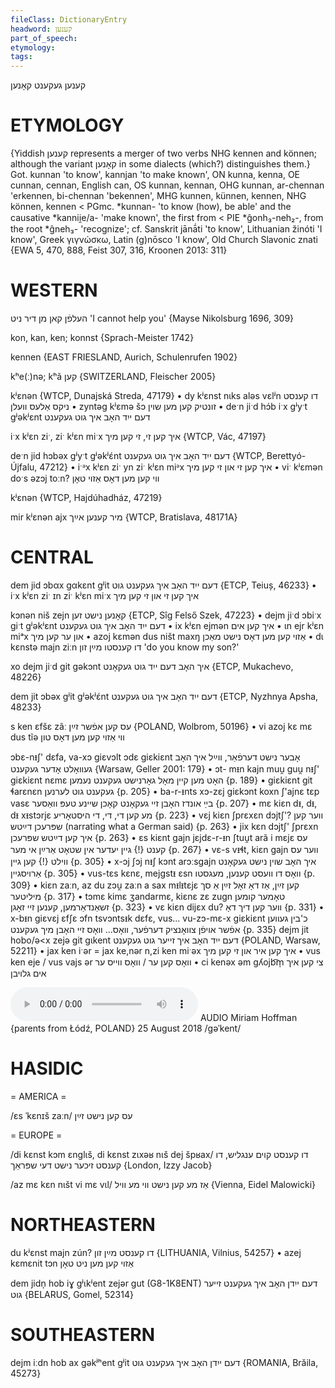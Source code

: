 ```yaml
---
fileClass: DictionaryEntry
headword: קענען
part_of_speech: 
etymology: 
tags: 
---
```

קענען
געקענט
 קאָנען

ETYMOLOGY
===========
{Yiddish קענען represents a merger of two verbs NHG kennen and können; although the variant קאָנען in some dialects (which?) distinguishes them.}
Got. kunnan 'to know', kannjan 'to make known', ON kunna, kenna, OE cunnan, cennan, English can, OS kunnan, kennan, OHG kunnan, ar-chennan 'erkennen, bi-chennan 'bekennen', MHG kunnen, künnen, kennen, NHG können, kennen < PGmc. *kunnan- 'to know (how), be able' and the causative *kannii̯e/a- 'make known', the first from < PIE *ĝonh₃-neh₂-, from the root *ĝneh₃- 'recognize'; cf. Sanskrit jānā́ti 'to know', Lithuanian žinóti 'I know', Greek γιγνώσκω, Latin (g)nōsco 'I know', Old Church Slavonic znati
{EWA 5, 470, 888, Feist 307, 316, Kroonen 2013: 311}

WESTERN
========

העלפֿן קאן מן דיר ניט
'I cannot help you'
{Mayse Nikolsburg 1696, 309}

kon, kan, ken; konnst {Sprach-Meister 1742}

kennen {EAST FRIESLAND, Aurich, Schulenrufen 1902}

kʰe(ː)nə; kʰã קען {SWITZERLAND, Fleischer 2005}

kʲɛnən {WTCP, Dunajská Streda, 47179}
	•	dy kʲɛnst nɩks aləs vɛlʲn דו קענסט ניקס אַלעס וועלן
	•	zyntəg kʲɛmə šɔ זונטיק קען מען שוין
	•	deˑn jiˑd hɔ́b iˑx gʲyˑt gʲəkʲɛnt דעם ייִד האָב איך גוט געקענט

iˑx kʲɛn ziˑ, ziˑ kʲɛn miˑx איך קען זי, זי קען מיך {WTCP, Vác, 47197}

deˑn jid hɔbəx gʲyˑt gʲəkʲɛ́nt דעם ייִד האָב איך גוט געקענט {WTCP, Berettyó-Újfalu, 47212}
	•	iˑᵊx kʲɛn ziˑ yn ziˑ kʲɛn miᵊx איך קען זי און זי קען מיך 
	•	viˑ kʲɛmən doˑs əzɔj toːn? ווי קען מען דאָס אַזוי טאָן

kʲɛnən {WTCP, Hajdúhadház, 47219}

mir kʲɛnən ajx מיר קענען אײַך {WTCP, Bratislava, 48171A} 

CENTRAL
========

dem jid ɔbαx gαkɛnt gʲit דעם ייִד האָב איך געקענט גוט {ETCP, Teiuș, 46233}
	•	iˑx kʲɛn ziˑ ɪn ziˑ kʲɛn miˑx איך קען זי און זי קען מיך

kɔnən niš zejn קאָנען נישט זען {ETCP, Sîg Felső Szek, 47223}
	•	dejm jiˑd ɔbiˑx giˑt gʲəkʲɛnt דעם ייִד האָב איך גוט געקענט
	•	ix kʲɛn ejmən איך קען אים
	•	ɩn ejr kʲɛn  miᵃx און ער קען מיך
	•	azoj kɛmən dus ništ maxŋ אַזוי קען מען דאָס נישט מאַכן
	•	dɩ kɛnstə majn ziːn דו קענסטו מײַן זון 'do you know my son?'

xo dejm jiˑd git gəkɔnt איך האָב דעם ייִד גוט געקאָנט {ETCP, Mukachevo, 48226}

dem jit ɔbəx gʲit gʲəkʲɛ́nt דעם ייִד האָב איך גוט געקענט {ETCP, Nyzhnya Apsha, 48233}

s ken ɛfšɛ zãː עס קען אפֿשר זײַן {POLAND, Wolbrom, 50196}
	•	vi azoj kɛ mɛ dus tĩə ווי אַזוי קען מען דאָס טון

ɔbɛ-nᵻʃ' dɛfa, va-xɔ giɛvɔlt ɔdɛ giɛkiɛnt אָבער נישט דערפֿאַר, ווײַל איך האָב געוואָלט אָדער געקענט {Warsaw, Geller 2001: 179}
	•	ɔt- mᵻn kajn muu̯ guu̯ nᵻʃ' giɛkiɛnt nɛmɛ האָט מען קיין מאָל גאָרנישט געקענט נעמען {p. 189}
	•	giɛkiɛnt git ɬarɛnɛn געקענט גוט לערנען {p. 205}
	•	ba-r-ᵻnts xɔ-zɛj giɛkɔnt koxn ʃ'ajnɛ tɛp vasɛ בײַ אונדז האָבן זיי געקאָנט קאָכן שיינע טעפּ וואַסער {p. 207}
	•	mɛ kiɛn dᵻ, dᵻ, dᵻ xᵻstɔrjɛ מע קען די, די, די היסטאָריע {p. 223}
	•	vɛj kiɛn ʃprɛxɛn dɔjtʃ'? ווער קען שפּרעכן דײַטש (narrating what a German said) {p. 263}
	•	jix kɛn dɔjtʃ' ʃprɛxn איך קען דײַטש שפּרעכן {p. 263}
	•	ɛs kiɛnt gajn jɛjdɛ-r-ᵻn ʃtuu̯t arã i mɛjɛ עס קענט {!} גיין יעדער אין שטאָט אַרײַן אי מער {p. 267}
	•	vɛ-s vᵻɬt, kiɛn gajn ווער עס ווילט {!} קען גיין {p. 305}
	•	x-ɔj ʃɔj nᵻʃ kɔnt arɔːsgajn איך האָב שוין נישט געקאָנט אַרויסגיין {p. 305}
	•	vus-tɛs kɛnɛ, mejgstᵻ ɛsn וואָס דו וועסט קענען, מעגסטו {p. 309}
	•	kiɛn zaːn, az du zɔu̯ zaːn a sax mᵻlᵻtɛjɛ קען זײַן, אַז דאָ זאָל זײַן אַ סך מיליטער {p. 317}
	•	tɔmɛ kimɛ ʒandarmɛ, kiɛnɛ zɛ zugn טאָמער קומען זשאַנדאַרמען, קענען זיי זאָגן {p. 323}
	•	vɛ kiɛn dijɛx du? ווער קען דיך דאָ {p. 331}
	•	x-bᵻn giɛvɛj ɛfʃɛ ɔfn tsvɔntsᵻk dɛfɛ, vus... vu-zɔ-mɛ-x giɛkiɛnt כ'בין געווען אפֿשר אויפֿן צוואָנציק דערפֿער, וואָס... וואָס זיי האָבן מיך געקענט {p. 335}
dejm jit hobo/ə<x zejə git gɩkent דעם ייִד האָב איך זייער גוט געקענט {POLAND, Warsaw, 52211}
	•	jax ken iˑər = jax ke,nər n,zi ken miˑəx איך קען איר און זי קען מיך
	•	vus ken eje  / vus vajs ər וואָס קען ער / וואָס ווייס ער
	•	ci kenəx əm gʎojb͡m̩ צי קען איך אים גלויבן

<audio controls src="https://ia601508.us.archive.org/11/items/MiriamHoffman/Miriam%20Hoffman%2025%20August%202018%20-%20gekent.mp3"></audio>
AUDIO Miriam Hoffman {parents from Łódź, POLAND} 25 August 2018
/gəˈkent/

HASIDIC
=======
= AMERICA = 

/ɛs ˈkɛnɪš zaːn/ עס קען נישט זײַן

= EUROPE = 

/di kɛnst kɔm ɛnglɩš, di kɛnst zɩxəʁ nɩš dej špʁax/ דו קענסט קוים ענגליש, דו קענסט זיכער נישט דעי שפּראַך {London, Izzy Jacob}

/az mɛ kɛn nɩšt vi mɛ vɩl/ אַז מע קען נישט ווי מע וויל {Vienna, Eidel Malowicki}

NORTHEASTERN
==============

du kʲɛnst majn zún? דו קענסט מײַן זון {LITHUANIA, Vilnius, 54257}
	•	azej kɛmɛnit tɔn אַזוי קען מען ניט טאָן

dem jidn̩ hob iɣ gʲɩkʲent zejər gut (G8-1K8ENT) דעם ייִדן האָב איך געקענט זייער גוט {BELARUS, Gomel, 52314}

SOUTHEASTERN
==============

dejm iːdn hob ax gəkʲʰent gʲit דעם ייִדן האָב איך געקענט גוט {ROMANIA, Brăila, 45273}

